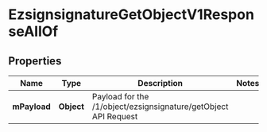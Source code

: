 

# EzsignsignatureGetObjectV1ResponseAllOf


## Properties

Name | Type | Description | Notes
------------ | ------------- | ------------- | -------------
**mPayload** | **Object** | Payload for the /1/object/ezsignsignature/getObject API Request | 



